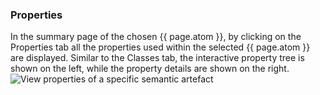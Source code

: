### Properties
In the summary page of the chosen {{ page.atom }}, by clicking on the Properties tab all the properties used within the selected {{ page.atom }} are displayed. Similar to the Classes tab, the interactive property tree is shown on the left, while the property details are shown on the right.
![View properties of a specific semantic artefact]({{site.figures_link}}/{{page.portal}}/menu_properties.png)
